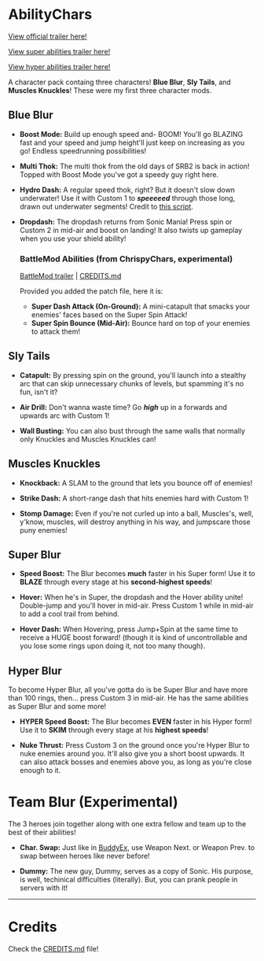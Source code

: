 # AbilityChars
[View official trailer here!](https://www.youtube.com/watch?v=XWz0-E3x7ow&ab_channel=SonicTurbo)

[View super abilities trailer here!](https://youtu.be/UcsYT7k4QEc)

[View hyper abilities trailer here!](https://youtu.be/xHc1KbX3LiQ)

A character pack containg three characters! **Blue Blur**, **Sly Tails**, and **Muscles Knuckles**!
These were my first three character mods.

## Blue Blur

- **Boost Mode:** Build up enough speed and- BOOM! You'll go BLAZING fast and your speed and jump height'll just keep on increasing as you go! Endless speedrunning possibilities!

- **Multi Thok:** The multi thok from the old days of SRB2 is back in action! Topped with Boost Mode you've got a speedy guy right here.

- **Hydro Dash:** A regular speed thok, right? But it doesn't slow down underwater! Use it with Custom 1 to ***speeeeed*** through those long, drawn out underwater segments! Credit to [this script](https://mb.srb2.org/threads/everyone-gets-a-thok.27956/).
  
- **Dropdash:** The dropdash returns from Sonic Mania! Press spin or Custom 2 in mid-air and boost on landing! It also twists up gameplay when you use your shield ability!

  ### BattleMod Abilities (from ChrispyChars, experimental)
  [BattleMod trailer](https://www.youtube.com/watch?v=k4AuNP2qZqg&ab_channel=SonicTurbo) | [CREDITS.md](https://github.com/A-Star100/srb2-mods/blob/main/CREDITS.md)
  
  Provided you added the patch file, here it is:

  - **Super Dash Attack (On-Ground):** A mini-catapult that smacks your enemies' faces based on the Super Spin Attack!
  - **Super Spin Bounce (Mid-Air):** Bounce hard on top of your enemies to attack them!

## Sly Tails

- **Catapult:** By pressing spin on the ground, you'll launch into a stealthy arc that can skip unnecessary chunks of levels, but spamming it's no fun, isn't it?

- **Air Drill:** Don't wanna waste time? Go ***high*** up in a forwards and upwards arc with Custom 1!

- **Wall Busting:** You can also bust through the same walls that normally only Knuckles and Muscles Knuckles can!

## Muscles Knuckles

- **Knockback:** A SLAM to the ground that lets you bounce off of enemies!

- **Strike Dash:** A short-range dash that hits enemies hard with Custom 1!

- **Stomp Damage:** Even if you're not curled up into a ball, Muscles's, well, y'know, muscles, will destroy anything in his way, and jumpscare those puny enemies!

## Super Blur

- **Speed Boost:** The Blur becomes **much** faster in his Super form! Use it to **BLAZE** through every stage at his **second-highest speeds**!
  
- **Hover:** When he's in Super, the dropdash and the Hover ability unite! Double-jump and you'll hover in mid-air. Press Custom 1 while in mid-air to add a cool trail from behind.
  
- **Hover Dash:** When Hovering, press Jump+Spin at the same time to receive a HUGE boost forward! (though it is kind of uncontrollable and you lose some rings upon doing it, not too many though).

## Hyper Blur
To become Hyper Blur, all you've gotta do is be Super Blur and have more than 100 rings, then... press Custom 3 in mid-air. He has the same abilities as Super Blur and some more!

- **HYPER Speed Boost:** The Blur becomes **EVEN** faster in his Hyper form! Use it to **SKIM** through every stage at his **highest speeds**!

- **Nuke Thrust:** Press Custom 3 on the ground once you're Hyper Blur to nuke enemies around you. It'll also give you a short boost upwards. It can also attack bosses and enemies above you, as long as you're close enough to it.

# Team Blur (Experimental)
The 3 heroes join together along with one extra fellow and team up to the best of their abilities!

- **Char. Swap:** Just like in [BuddyEx](https://mb.srb2.org/threads/buddyex.30566/), use Weapon Next. or Weapon Prev. to swap between heroes like never before!

- **Dummy:** The new guy, Dummy, serves as a copy of Sonic. His purpose, is well, techinical difficulties (literally). But, you can prank people in servers with it!

_________

# Credits
Check the [CREDITS.md](https://github.com/A-Star100/srb2-mods/blob/main/CREDITS.md) file!


